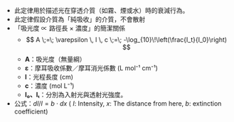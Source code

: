 - 此定律用於描述光在穿透介質（如霧、煙或水）時的衰減行為。
- 此定律假設介質為「純吸收」的介質，不會散射
- 「吸光度 ∝ 路徑長 × 濃度」的簡潔關係
	- $$ A \;=\; \varepsilon \, l \, c \;=\; -\log_{10}\!\left(\frac{I_t}{I_0}\right) $$
	- **A**：吸光度（無量綱）
	- **ε**：摩耳吸收係數／摩耳消光係數 (L mol⁻¹ cm⁻¹)
	- **l**：光程長度 (cm)
	- **c**：濃度 (mol L⁻¹)
	- **I₀、Iₜ**：分別為入射光與透射光強度。
- 公式：$dI/I = b \cdot dx$ ( $I$: Intensity, $x$: The distance from here, $b$: extinction coefficient)